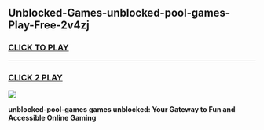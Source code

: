 
## Unblocked-Games-unblocked-pool-games-Play-Free-2v4zj
<h3>
<a href="https://premium76.site?title=unblocked-pool-games&ref=18A1">CLICK TO PLAY</a></h3>
<hr>

<h3>
<a href="https://premium76.site?title=unblocked-pool-games&ref=18A1">CLICK 2 PLAY</a>
  
</h3>

<a href="https://premium76.site?title=unblocked-pool-games&ref=18A1"><img src="https://clearcache.store/games.png"></a>


**unblocked-pool-games games unblocked: Your Gateway to Fun and Accessible Online Gaming**
